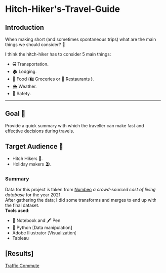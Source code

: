 # Hitch-Hiker's-Travel-Guide

## Introduction

When making short (and sometimes spontaneous trips) what are the main things we should consider? 💭  

I think the hitch-hiker has to consider 5 main things:  
  - 🚍 Transportation.  
  - 🏚️ Lodging.  
  - 🥖 Food (🛍️ Groceries or 🥡 Restaurants ).  
  - 🌦️ Weather.  
  - 👮 Safety.  
___

## Goal 🥇
Provide a quick summary with which the traveller can make fast and effective decisions during travels.

## Target Audience 🎯
  - Hitch Hikers 🥾.  
  - Holiday makers 🏖️.  


### Summary
  Data for this project is taken from [Numbeo](https://www.numbeo.com/cost-of-living/) _a crowd-sourced cost of living database_ for the year 2021.  
 After gathering the data; I did some transforms and merges to end up with the final dataset.  
 **Tools used**:  
  - 📕 Notebook and 🖋️ Pen   
  - 🐍 Python [Data manipulation]   
  - Adobe Illustrator [Visualization]   
  - Tableau
 
 ## [Results]
 [Traffic Commute](https://www.behance.net/gallery/115874301/Pollution-and-Climate-Index-influencing-Commute-Time)

